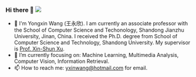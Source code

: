 ### Hi there 👋 ![]( https://visitor-badge.glitch.me/badge?page_id=yxinwang.homepage)

- 🔭 I'm Yongxin Wang (王永欣). I am currently an associate professor with the School of Computer Science and Techonology, Shandong Jianzhu University, Jinan, China. I received the Ph.D. degree from School of Computer Science and Technology, Shandong University. My supervisor is [Prof. Xin-Shun Xu](http://mima.sdu.edu.cn/Members/xinshunxu/index.htm).
- 🌱 I’m currently focusing on: Machine Learning, Multimedia Analysis, Computer Vision, Information Retrieval.
- 📫 How to reach me: yxinwang@hotmail.com for email.

<!--
**yxinwang/yxinwang** is a ✨ _special_ ✨ repository because its `README.md` (this file) appears on your GitHub profile.
Here are some ideas to get you started:
- 👯 I will graduate in June, 2021. I'm currently looking for a post-doc position or full-time job.
- 🤔 I’m looking for help with ...
- 💬 Ask me about ...
- 😄 Pronouns: ...
- ⚡ Fun fact: ...
-->
